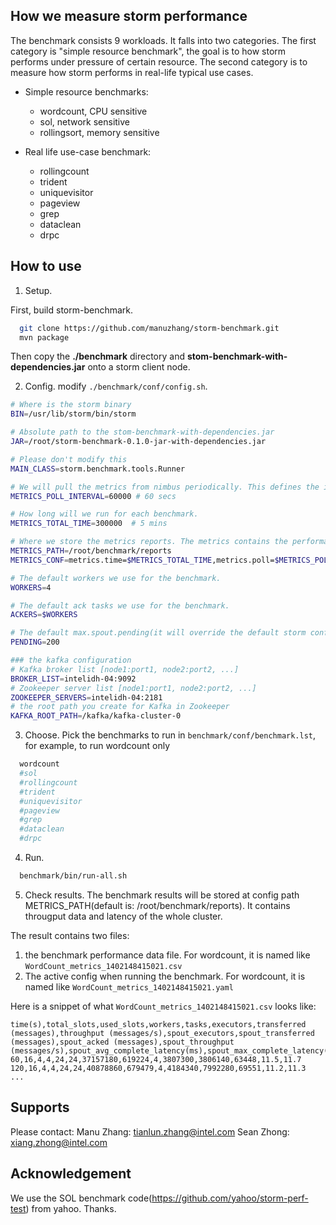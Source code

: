 ## How we measure storm performance

The benchmark consists 9 workloads. It falls into two categories. The first category is "simple resource benchmark", the goal is to how storm performs under pressure of certain resource. The second category is to measure how storm performs in real-life typical use cases.

 - Simple resource benchmarks:
    * wordcount, CPU sensitive
    * sol, network sensitive
    * rollingsort, memory sensitive

 - Real life use-case benchmark:
     * rollingcount
     * trident
     * uniquevisitor 
     * pageview
     * grep
     * dataclean
     * drpc

## How to use

1. Setup. 
   
  First, build storm-benchmark.
  ```bash
    git clone https://github.com/manuzhang/storm-benchmark.git
    mvn package
  ```
 Then copy the **./benchmark** directory and **stom-benchmark-with-dependencies.jar** onto a storm client node.

2. Config. modify `./benchmark/conf/config.sh`.

  
  ```bash
# Where is the storm binary
BIN=/usr/lib/storm/bin/storm

# Absolute path to the stom-benchmark-with-dependencies.jar
JAR=/root/storm-benchmark-0.1.0-jar-with-dependencies.jar

# Please don't modify this
MAIN_CLASS=storm.benchmark.tools.Runner

# We will pull the metrics from nimbus periodically. This defines the interval.
METRICS_POLL_INTERVAL=60000 # 60 secs

 # How long will we run for each benchmark.
METRICS_TOTAL_TIME=300000  # 5 mins

# Where we store the metrics reports. The metrics contains the performance and throughput information.
METRICS_PATH=/root/benchmark/reports
METRICS_CONF=metrics.time=$METRICS_TOTAL_TIME,metrics.poll=$METRICS_POLL_INTERVAL,metrics.path=$METRICS_PATH

# The default workers we use for the benchmark.
WORKERS=4

# The default ack tasks we use for the benchmark.
ACKERS=$WORKERS

# The default max.spout.pending(it will override the default storm config) we use for the benchmarks.
PENDING=200

### the kafka configuration
 # Kafka broker list [node1:port1, node2:port2, ...]
BROKER_LIST=intelidh-04:9092
# Zookeeper server list [node1:port1, node2:port2, ...]
ZOOKEEPER_SERVERS=intelidh-04:2181
# the root path you create for Kafka in Zookeeper
KAFKA_ROOT_PATH=/kafka/kafka-cluster-0  
```

3. Choose. Pick the benchmarks to run in `benchmark/conf/benchmark.lst`, for example, to run wordcount only

  ```bash
    wordcount
    #sol
    #rollingcount
    #trident
    #uniquevisitor
    #pageview
    #grep
    #dataclean
    #drpc
  ```

4. Run.  

  ```bash 
    benchmark/bin/run-all.sh
  ```

5. Check results.
 The benchmark results will be stored at config path METRICS_PATH(default is: /root/benchmark/reports). It contains througput data and latency of the whole cluster.
 
 The result contains two files:
   1. the benchmark performance data file. For wordcount, it is named like `WordCount_metrics_1402148415021.csv`
   2. The active config when running the benchmark. For wordcount, it is named like `WordCount_metrics_1402148415021.yaml`

Here is a snippet of what `WordCount_metrics_1402148415021.csv` looks like:


  ```
  time(s),total_slots,used_slots,workers,tasks,executors,transferred (messages),throughput (messages/s),spout_executors,spout_transferred (messages),spout_acked (messages),spout_throughput (messages/s),spout_avg_complete_latency(ms),spout_max_complete_latency(ms)
  60,16,4,4,24,24,37157180,619224,4,3807300,3806140,63448,11.5,11.7
  120,16,4,4,24,24,40878860,679479,4,4184340,7992280,69551,11.2,11.3
  ...
  ```

## Supports

Please contact:
Manu Zhang: tianlun.zhang@intel.com
Sean Zhong: xiang.zhong@intel.com

## Acknowledgement

We use the SOL benchmark code(https://github.com/yahoo/storm-perf-test) from yahoo. Thanks. 
